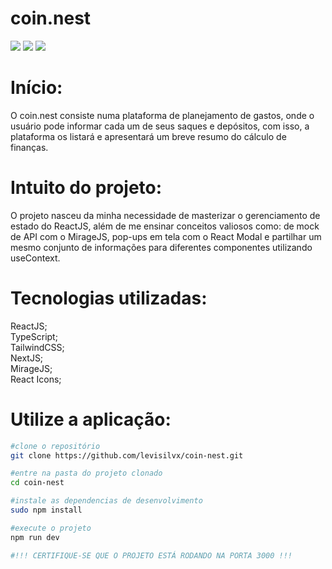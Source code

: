 <h1>
    coin.nest
</h1>

<img src="https://ik.imagekit.io/blhmmigq8/Captura%20de%20tela%20de%202024-04-01%2014-48-28.png?updatedAt=1711994067130">
<img src="https://ik.imagekit.io/blhmmigq8/Captura%20de%20tela%20de%202024-04-01%2014-49-18.png?updatedAt=1711994065973">
<img src="https://ik.imagekit.io/blhmmigq8/Captura%20de%20tela%20de%202024-04-01%2014-50-11.png?updatedAt=1711994067412">

<h1>
    Início:
</h1>
<p>
    O coin.nest consiste numa plataforma de planejamento de gastos, onde o usuário pode informar cada um de seus saques e depósitos, com isso, a plataforma os listará e apresentará um breve resumo do cálculo de finanças.
</p>

<h1>
    Intuito do projeto:
</h1>

<p>
    O projeto nasceu da minha necessidade de masterizar o gerenciamento de estado do ReactJS, além de me ensinar conceitos valiosos como: de mock de API com o MirageJS, pop-ups em tela com o React Modal e partilhar um mesmo conjunto de informações para diferentes componentes utilizando useContext.
</p>

<h1>
    Tecnologias utilizadas:
</h1>
<p>
    ReactJS; <br/>
    TypeScript;<br/>
    TailwindCSS;<br/>
    NextJS;<br/>
    MirageJS;<br/>
    React Icons;
</p>
<h1>
    Utilize a aplicação:
</h1>

```bash
#clone o repositório
git clone https://github.com/levisilvx/coin-nest.git

#entre na pasta do projeto clonado
cd coin-nest

#instale as dependencias de desenvolvimento
sudo npm install

#execute o projeto
npm run dev

#!!! CERTIFIQUE-SE QUE O PROJETO ESTÁ RODANDO NA PORTA 3000 !!!
```





